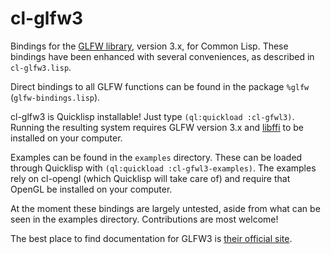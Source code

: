 # cl-glfw3
Bindings for the [GLFW library](http://glfw.org/), version 3.x, for Common Lisp. These bindings have been enhanced with several conveniences, as described in `cl-glfw3.lisp`.

Direct bindings to all GLFW functions can be found in the package `%glfw` (`glfw-bindings.lisp`).

cl-glfw3 is Quicklisp installable! Just type `(ql:quickload :cl-gfwl3)`. Running the resulting system requires GLFW version 3.x and [libffi](http://sourceware.org/libffi/) to be installed on your computer.

Examples can be found in the `examples` directory. These can be loaded through Quicklisp with `(ql:quickload :cl-gfwl3-examples)`. The examples rely on cl-opengl (which Quicklisp will take care of) and require that OpenGL be installed on your computer.

At the moment these bindings are largely untested, aside from what can be seen in the examples directory. Contributions are most welcome!

The best place to find documentation for GLFW3 is [their official site](http://www.glfw.org/docs/3.0/index.html). 
